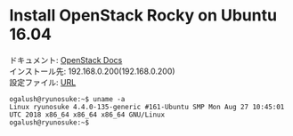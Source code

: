 # Install OpenStack Rocky on Ubuntu 16.04
ドキュメント: [OpenStack Docs](https://docs.openstack.org/install-guide/)  
インストール先: 192.168.0.200(192.168.0.200)  
設定ファイル: [URL](URL)
```
ogalush@ryunosuke:~$ uname -a
Linux ryunosuke 4.4.0-135-generic #161-Ubuntu SMP Mon Aug 27 10:45:01 UTC 2018 x86_64 x86_64 x86_64 GNU/Linux
ogalush@ryunosuke:~$
```
